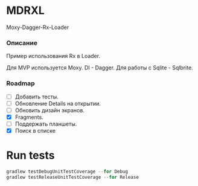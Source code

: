 # MDRXL
Moxy-Dagger-Rx-Loader

### Описание
Пример использования Rx в Loader.

Для MVP используется Moxy. DI - Dagger. Для работы с Sqlite - Sqlbrite.

### Roadmap
- [ ] Добавить тесты.
- [ ] Обновление Details на открытии.
- [ ] Обновить дизайн экранов.
- [x] Fragments.
- [ ] Поддержать планшеты.
- [x] Поиск в списке

Run tests
=============================
```groovy
gradlew testDebugUnitTestCoverage --for Debug
gradlew testReleaseUnitTestCoverage --for Release
```